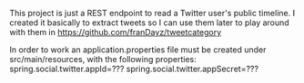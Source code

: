 This project is just a REST endpoint to read a Twitter user's public timeline. I created it basically to extract
tweets so I can use them later to play around with them in https://github.com/franDayz/tweetcategory

In order to work an application.properties file must be created under src/main/resources, with the following properties:
spring.social.twitter.appId=???
spring.social.twitter.appSecret=???